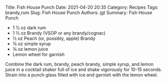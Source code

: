 Title: Fish House Punch
Date: 2021-04-20 20:35
Category: Recipes
Tags: brandy,rum
Slug: Fish House Punch
Authors: jgt
Summary: Fish House Punch


* 1 1⁄2 oz dark rum
* 1 1⁄2 oz Brandy (VSOP or any brandy/cognac) 
* 1⁄2 oz Peach (or, possibly, apple) Brandy
* 3⁄4 oz simple syrup
* 3⁄4 oz lemon juice
* Lemon wheel for garnish

Combine the dark rum, brandy, peach brandy, simple syrup, and lemon juice in a cocktail shaker full of ice and shake vigorously for 10-15 seconds. Strain into a punch glass filled with ice and garnish with the lemon wheel.
